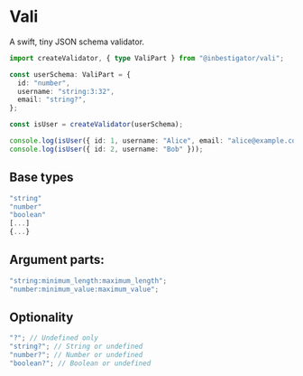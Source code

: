 # Vali

A swift, tiny JSON schema validator.

```ts
import createValidator, { type ValiPart } from "@inbestigator/vali";

const userSchema: ValiPart = {
  id: "number",
  username: "string:3:32",
  email: "string?",
};

const isUser = createValidator(userSchema);

console.log(isUser({ id: 1, username: "Alice", email: "alice@example.com" }));
console.log(isUser({ id: 2, username: "Bob" }));
```

## Base types

```ts
"string"
"number"
"boolean"
[...]
{...}
```

## Argument parts:

```ts
"string:minimum_length:maximum_length";
"number:minimum_value:maximum_value";
```

## Optionality

```ts
"?"; // Undefined only
"string?"; // String or undefined
"number?"; // Number or undefined
"boolean?"; // Boolean or undefined
```
